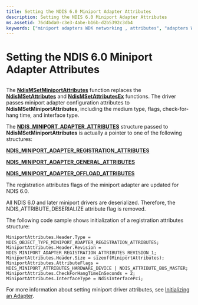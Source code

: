 ```yaml
---
title: Setting the NDIS 6.0 Miniport Adapter Attributes
description: Setting the NDIS 6.0 Miniport Adapter Attributes
ms.assetid: 76d4bda0-c3e3-4abe-b16b-d2b5392c3db4
keywords: ["miniport adapters WDK networking , attributes", "adapters WDK networking , attributes", "porting miniport drivers WDK networking , adapters"]
---
```


# Setting the NDIS 6.0 Miniport Adapter Attributes


## <a href="" id="ddk-setting-the-ndis-6-0-miniport-adapter-attributes-ng"></a>


The [**NdisMSetMiniportAttributes**](https://msdn.microsoft.com/library/windows/hardware/ff563672) function replaces the [**NdisMSetAttributes**](https://msdn.microsoft.com/library/windows/hardware/ff553619) and [**NdisMSetAttributesEx**](https://msdn.microsoft.com/library/windows/hardware/ff553623) functions. The driver passes miniport adapter configuration attributes to **NdisMSetMiniportAttributes**, including the medium type, flags, check-for-hang time, and interface type.

The [**NDIS\_MINIPORT\_ADAPTER\_ATTRIBUTES**](https://msdn.microsoft.com/library/windows/hardware/ff565920) structure passed to **NdisMSetMiniportAttributes** is actually a pointer to one of the following structures:

[**NDIS\_MINIPORT\_ADAPTER\_REGISTRATION\_ATTRIBUTES**](https://msdn.microsoft.com/library/windows/hardware/ff565934)

[**NDIS\_MINIPORT\_ADAPTER\_GENERAL\_ATTRIBUTES**](https://msdn.microsoft.com/library/windows/hardware/ff565923)

[**NDIS\_MINIPORT\_ADAPTER\_OFFLOAD\_ATTRIBUTES**](https://msdn.microsoft.com/library/windows/hardware/ff565930)

The registration attributes flags of the miniport adapter are updated for NDIS 6.0.

All NDIS 6.0 and later miniport drivers are deserialized. Therefore, the NDIS\_ATTRIBUTE\_DESERIALIZE attribute flag is removed.

The following code sample shows initialization of a registration attributes structure:

```
MiniportAttributes.Header.Type = NDIS_OBJECT_TYPE_MINIPORT_ADAPTER_REGISTRATION_ATTRIBUTES;
MiniportAttributes.Header.Revision = NDIS_MINIPORT_ADAPTER_REGISTRATION_ATTRIBUTES_REVISION_1;
MiniportAttributes.Header.Size = sizeof(MiniportAttributes);
MiniportAttributes.AttributeFlags = NDIS_MINIPORT_ATTRIBUTES_HARDWARE_DEVICE | NDIS_ATTRIBUTE_BUS_MASTER;
MiniportAttributes.CheckForHangTimeInSeconds = 2;
MiniportAttributes.InterfaceType = NdisInterfacePci;
```

For more information about setting miniport driver attributes, see [Initializing an Adapter](initializing-a-miniport-adapter.md).

 

 





